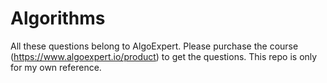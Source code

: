 # Algorithms

All these questions belong to AlgoExpert. Please purchase the course (https://www.algoexpert.io/product) to get the questions. This repo is only for my own reference.
